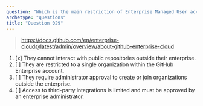 ```yaml
---
question: "Which is the main restriction of Enterprise Managed User accounts in GitHub Enterprise Cloud?"
archetype: "questions"
title: "Question 029"
---
```


> https://docs.github.com/en/enterprise-cloud@latest/admin/overview/about-github-enterprise-cloud
1. [x] They cannot interact with public repositories outside their enterprise.
1. [ ] They are restricted to a single organization within the GitHub Enterprise account.
1. [ ] They require administrator approval to create or join organizations outside the enterprise.
1. [ ] Access to third-party integrations is limited and must be approved by an enterprise administrator.

